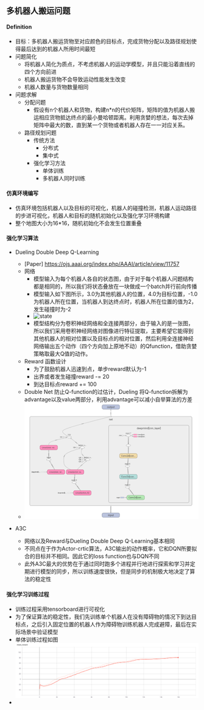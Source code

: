 ## 多机器人搬运问题

#### Definition

- 目标：多机器人搬运货物至对应颜色的目标点，完成货物分配以及路径规划使得最后达到的机器人所用时间最短
- 问题简化
  - 将机器人简化为质点，不考虑机器人的运动学模型，并且只能沿着直线的四个方向前进
  - 机器人搬运货物不会导致运动性能发生改变
  - 机器人数量与货物数量相同
- 问题求解
  - 分配问题
    - 假设有n个机器人和货物，构建n*n的代价矩阵，矩阵的值为机器人搬运相应货物抵达终点的最小曼哈顿距离。利用贪婪的想法，每次去掉矩阵中最大的数，直到某一个货物或者机器人存在一一对应关系。
  - 路径规划问题
    - 传统方法
      - 分布式
      - 集中式
    - 强化学习方法
      - 单体训练
      - 多机器人同时训练

#### 仿真环境编写

- 仿真环境包括机器人以及目标的可视化，机器人的碰撞检测，机器人运动路径的步进可视化，机器人和目标的随机初始化以及强化学习环境构建
- 整个地图大小为16*16，随机初始化不会发生位置重叠

#### 强化学习算法

- Dueling Double Deep Q-Learning
  - [Paper] https://ojs.aaai.org/index.php/AAAI/article/view/11757
  - 网络
    - 模型输入为每个机器人各自的状态图，由于对于每个机器人问题结构都是相同的，所以我们将状态叠放在一块做成一个batch并行前向传播
    - 模型输入如下图所示，3.0为其他机器人的位置，4.0为目标位置，-1.0为机器人所在位置，当机器人到达终点时，机器人所在位置的值为2，发生碰撞时为-2
    - ![state](/home/czk119/Desktop/system-operation/MATP-solver/image/state.png)
    - 模型结构分为卷积神经网络和全连接两部分，由于输入的是一张图，所以我们采用卷积神经网络对图像进行特征提取，主要希望它能得到其他机器人的相对位置以及目标点的相对位置，然后利用全连接神经网络输出五个动作（四个方向加上原地不动）的Qfunction，借助贪婪策略取最大Q值的动作。
  - Reward 函数设计
    - 为了鼓励机器人迅速到点，单步reward默认为-1
    - 出界或者发生碰撞reward -= 20
    - 到达目标点reward += 100
  - Double Net 防止Q-function的过估计，Dueling 将Q-function拆解为advantage以及value两部分，利用advantage可以减小自举算法的方差
  - ![dqn_net](./image/dqn_net.png)

- A3C
  - 网络以及Reward与Dueling Double Deep Q-Learning基本相同
  - 不同点在于作为Actor-crtic算法，A3C输出的动作概率，它和DQN所要拟合的目标并不相同。因此它的loss function也与DQN不同
  - 此外A3C最大的优势在于通过同时跑多个进程并行地进行探索和学习并定期进行模型的同步，所以训练速度很快，但是同步的机制极大地决定了算法的稳定性

#### 强化学习训练过程

- 训练过程采用tensorboard进行可视化
- 为了保证算法的稳定性，我们先训练单个机器人在没有障碍物的情况下到达目标点，之后引入固定位置的机器人作为障碍物训练机器人完成避障，最后在实际场景中验证模型
- 单体训练过程如图<img src="./image/mean_reward.png" alt="mean_reward" style="zoom:150%;" />
- 